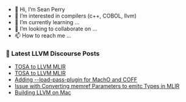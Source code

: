- 👋 Hi, I’m Sean Perry
- 👀 I’m interested in compilers (c++, COBOL, llvm)
- 🌱 I’m currently learning ...
- 💞️ I’m looking to collaborate on ...
- 📫 How to reach me ...

<!---
s66perry/s66perry is a ✨ special ✨ repository because its `README.md` (this file) appears on your GitHub profile.
You can click the Preview link to take a look at your changes.
--->
### 📕 Latest LLVM Discourse Posts

<!-- DISCOURSE-LLVM:START -->
- [TOSA to LLVM MLIR](https://discourse.llvm.org/t/tosa-to-llvm-mlir/82451#post_6)
- [TOSA to LLVM MLIR](https://discourse.llvm.org/t/tosa-to-llvm-mlir/82451#post_5)
- [Adding --load-pass-plugin for MachO and COFF](https://discourse.llvm.org/t/adding-load-pass-plugin-for-macho-and-coff/83031#post_1)
- [Issue with Converting memref Parameters to emitc Types in MLIR](https://discourse.llvm.org/t/issue-with-converting-memref-parameters-to-emitc-types-in-mlir/83029#post_1)
- [Building LLVM on Mac](https://discourse.llvm.org/t/building-llvm-on-mac/58198#post_6)
<!-- DISCOURSE-LLVM:END -->
